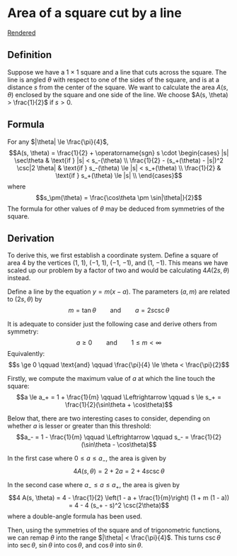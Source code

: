 # Area of a square cut by a line

[Rendered](https://rufflewind.com/_urandom/antialias-area)

## Definition

Suppose we have a 1 × 1 square and a line that cuts across the square.  The line is angled $\theta$ with respect to one of the sides of the square, and is at a distance $s$ from the center of the square.  We want to calculate the area $A(s, \theta)$ enclosed by the square and one side of the line.  We choose $A(s, \theta) > \frac{1}{2}$ if $s > 0$.

## Formula

For any $|\theta| \le \frac{\pi}{4}$,
$$A(s, \theta) = \frac{1}{2} + \operatorname{sgn} s \cdot \begin{cases}
   |s| \sec\theta & \text{if } |s| < s_-(\theta) \\
   \frac{1}{2} - (s_+(\theta) - |s|)^2 \csc|2 \theta| & \text{if } s_-(\theta) \le |s| < s_+(\theta) \\
   \frac{1}{2} & \text{if } s_+(\theta) \le |s| \\
\end{cases}$$
where
$$s_\pm(\theta) = \frac{\cos\theta \pm \sin|\theta|}{2}$$
The formula for other values of $\theta$ may be deduced from symmetries of the square.

## Derivation

To derive this, we first establish a coordinate system.  Define a square of area 4 by the vertices (1, 1), (−1, 1), (−1, −1), and (1, −1).  This means we have scaled up our problem by a factor of two and would be calculating $4 A(2 s, \theta)$ instead.

Define a line by the equation $y = m (x - a)$.  The parameters $(a, m)$ are related to $(2 s, \theta)$ by
$$m = \tan\theta \qquad \text{and} \qquad a = 2 s \csc\theta$$

It is adequate to consider just the following case and derive others from symmetry:
$$a \ge 0 \qquad \text{and} \qquad 1 \le m < \infty$$
Equivalently:
$$s \ge 0 \qquad \text{and} \qquad \frac{\pi}{4} \le \theta < \frac{\pi}{2}$$

Firstly, we compute the maximum value of $a$ at which the line touch the square:
$$a \le a_+ = 1 + \frac{1}{m} \qquad \Leftrightarrow \qquad s \le s_+ = \frac{1}{2}(\sin\theta + \cos\theta)$$

Below that, there are two interesting cases to consider, depending on whether $a$ is lesser or greater than this threshold:
$$a_- = 1 - \frac{1}{m} \qquad \Leftrightarrow \qquad s_- = \frac{1}{2}(\sin\theta - \cos\theta)$$

In the first case where $0 \le a \le a_-$, the area is given by
$$4 A(s, \theta) = 2 + 2 a = 2 + 4 s \csc\theta$$

In the second case where $a_- \le a \le a_+$, the area is given by
$$4 A(s, \theta) = 4 - \frac{1}{2} \left(1 - a + \frac{1}{m}\right) (1 + m (1 - a)) = 4 - 4 (s_+ - s)^2 \csc(2\theta)$$
where a double-angle formula has been used.

Then, using the symmetries of the square and of trigonometric functions, we can remap $\theta$ into the range $|\theta| < \frac{\pi}{4}$.  This turns $\csc\theta$ into $\sec\theta$, $\sin\theta$ into $\cos\theta$, and $\cos\theta$ into $\sin\theta$.
